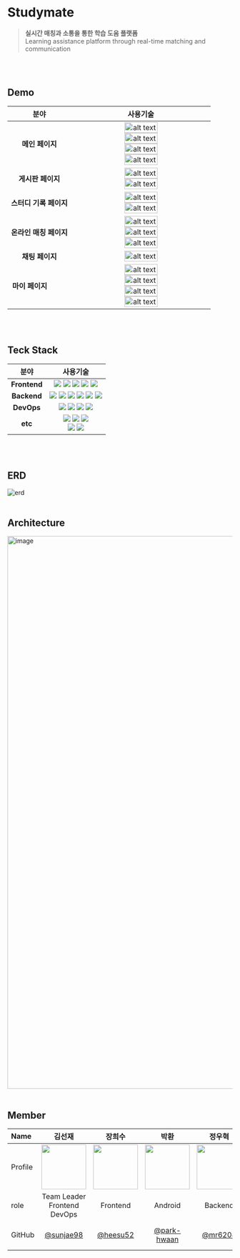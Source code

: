 # Studymate
>**실시간 매칭과 소통을 통한 학습 도움 플랫폼**<br>
>Learning assistance platform through real-time matching and communication


<br><br>
## Demo
| 분야| 사용기술  |
|:----:|:------:|
| **메인 페이지**|  <img src="https://github.com/user-attachments/assets/a65654d9-9546-493c-90d8-070af08f2ac7" alt="alt text" width="50%"> <img src="https://github.com/user-attachments/assets/e48837ef-957b-40aa-9e6d-082b61988c03" alt="alt text" width="50%"> <img src="https://github.com/user-attachments/assets/6f1ad7e7-4625-4b0f-9295-cbde38e20ede" alt="alt text" width="50%"> <img src="https://github.com/user-attachments/assets/91d10f43-9dfb-40f1-98b5-457a887f1f2a" alt="alt text" width="50%"> |
| **게시판 페이지**  |  <img src="https://github.com/user-attachments/assets/1735469c-2261-4e3d-a0ef-7c18774789a0" alt="alt text" width="50%"> <img src="https://github.com/user-attachments/assets/39a735dd-dc1d-4ae4-b14a-52f8af89bad6" alt="alt text" width="50%"> |
| **스터디 기록 페이지**  |  <img src="https://github.com/user-attachments/assets/945d44b7-0d0f-4d3d-a0b3-0a39ff270d81" alt="alt text" width="50%"> <img src="https://github.com/user-attachments/assets/87bef772-dec3-4a81-8869-1328f0f56a96" alt="alt text" width="50%">|
| **온라인 매칭 페이지**  |   <img src="https://github.com/user-attachments/assets/ce07ceba-5ab9-4189-ab87-3c396e00c17b" alt="alt text" width="50%"> <img src="https://github.com/user-attachments/assets/64b2f32c-e1e1-4d31-9b6b-f93124787dd9" alt="alt text" width="50%"> <img src="https://github.com/user-attachments/assets/ea35d9b9-db37-4286-af1d-45e781ae17f1" alt="alt text" width="50%"> |
| **채팅 페이지**  |  <img src="https://github.com/user-attachments/assets/3243c21f-1f72-44fe-a6e3-329fb97e1244" alt="alt text" width="50%"> |
| **마이 페이지** &nbsp;&nbsp;&nbsp;&nbsp;&nbsp;&nbsp;&nbsp;&nbsp;&nbsp; |  <img src="https://github.com/user-attachments/assets/a18778fd-568e-44ff-b0e3-5a83bc318143" alt="alt text" width="50%"> <img src="https://github.com/user-attachments/assets/1206c94a-9ced-4faa-bff4-dd4ad3b69f60" alt="alt text" width="50%"> <img src="https://github.com/user-attachments/assets/e59b3a2d-6470-4666-adec-c3a1af70cbeb" alt="alt text" width="50%"> <img src="https://github.com/user-attachments/assets/86639030-cf63-4ed5-b612-e21b7b765184" alt="alt text" width="50%">|


<br><br>
## Teck Stack
|분야| 사용기술  |
|:---:|:----------:|
| **Frontend**  |   <img src="https://img.shields.io/badge/typescript-3178C6?style=for-the-badge&logo=typescript&logoColor=ffffff"/> <img src="https://img.shields.io/badge/REACT-61DAFB?style=for-the-badge&logo=React&logoColor=000000"/> <img src="https://img.shields.io/badge/styledcomponents-DB7093?style=for-the-badge&logo=styledcomponents&logoColor=ffffff"/> <img src="https://img.shields.io/badge/prettier-F7B93E?style=for-the-badge&logo=prettier&logoColor=ffffff"/> <img src="https://img.shields.io/badge/eslint-4B32C3?style=for-the-badge&logo=eslint&logoColor=ffffff"/> |
| **Backend**  | <img src="https://img.shields.io/badge/springboot-6DB33F?style=for-the-badge&logo=springboot&logoColor=ffffff"/>  <img src="https://img.shields.io/badge/springsecurity-6DB33F?style=for-the-badge&logo=springsecurity&logoColor=ffffff"/> <img src="https://img.shields.io/badge/spring-6DB33F?style=for-the-badge&logo=spring&logoColor=ffffff"/>  <img src="https://img.shields.io/badge/rabbitmq-FF6600?style=for-the-badge&logo=rabbitmq&logoColor=ffffff"/> <img src="https://img.shields.io/badge/amazonrds-527FFF?style=for-the-badge&logo=amazonrds&logoColor=000000"/> <img src="https://img.shields.io/badge/mariadb-003545?style=for-the-badge&logo=mariadb&logoColor=ffffff"/>  | 
| **DevOps**  | <img src="https://img.shields.io/badge/nginx-009639?style=for-the-badge&logo=nginx&logoColor=ffffff"/> <img src="https://img.shields.io/badge/docker-2496ED?style=for-the-badge&logo=docker&logoColor=ffffff"/> <img src="https://img.shields.io/badge/amazonec2-FF9900?style=for-the-badge&logo=amazonec2&logoColor=ffffff"/> <img src="https://img.shields.io/badge/amazons3-569A31?style=for-the-badge&logo=amazons3&logoColor=ffffff"/> |
| **etc**  | <img src="https://img.shields.io/badge/swagger-85EA2D?style=for-the-badge&logo=swagger&logoColor=ffffff"/> <img src="https://img.shields.io/badge/github-181717?style=for-the-badge&logo=github&logoColor=ffffff"/> <img src="https://img.shields.io/badge/notion-000000?style=for-the-badge&logo=notion&logoColor=ffffff"/> <br> <img src="https://img.shields.io/badge/figma-F24E1E?style=for-the-badge&logo=figma&logoColor=ffffff"/> <img src="https://img.shields.io/badge/postman-FF6C37?style=for-the-badge&logo=postman&logoColor=ffffff"/>|

<br><br>

## ERD
![erd](https://github.com/user-attachments/assets/42424b81-8793-4490-a6ef-b13c3af95286)
<br><br>

## Architecture
<img width="1238" alt="image" src="https://github.com/TUK2024CD-Studymate/.github/assets/83015089/a1266ff9-27f6-4126-ba5f-061c87ca48a8">
<br><br>

## Member
| Name    |                   <center>김선재</center>                   |                    <center>장희수</center>                    |                   <center>박환</center>                   |                 <center>정우혁</center>                 |                     <center>최지혜</center>                     |
| :------ | :---------------------------------------------------------: | :-----------------------------------------------------------: | :---------------------------------------------------------: | :-----------------------------------------------------: | :-------------------------------------------------------------: |
| Profile | <img src="https://github.com/2023WB-TeamB/Backend/assets/154852834/0fd13847-9bf0-4987-8ba0-8cbf4200ff3a" width="100" height="100">  |   <img src="https://github.com/user-attachments/assets/7a645443-b51f-4a36-aba9-319326088799" width="100" height="100">  | <img src="https://github.com/TUK2024CD-Studymate/.github/assets/83015089/6fad64e1-b48c-4107-889f-c7ed00876c35" width="100" height="100">   | <img src="https://github.com/TUK2024CD-Studymate/.github/assets/83015089/525fdd33-3323-488a-a4c3-7d51dbf9c95a" width="100" height="100">  |  <img src="https://avatars.githubusercontent.com/u/87265951?v=4"  width="100" height="100">|
| role    |                 <center>Team Leader<br> Frontend<br> DevOps</center>                  |                  <center> Frontend </center>                  |                 <center> Android </center>                 |               <center> Backend </center>               |                   <center> Backend </center>                    |
| GitHub  | <center>[@sunjae98](https://github.com/sunjae98)</center> | &nbsp;&nbsp;<center>[@heesu52](https://github.com/heesu52)</center>&nbsp;&nbsp; | <center>[@park-hwaan](https://github.com/park-hwaan)</center> | &nbsp;&nbsp;<center>[@mr6208](https://github.com/mr6208)</center>&nbsp;&nbsp; | &nbsp;&nbsp;<center>[@jihye1006](https://github.com/jihye1006)</center>&nbsp;&nbsp; |

